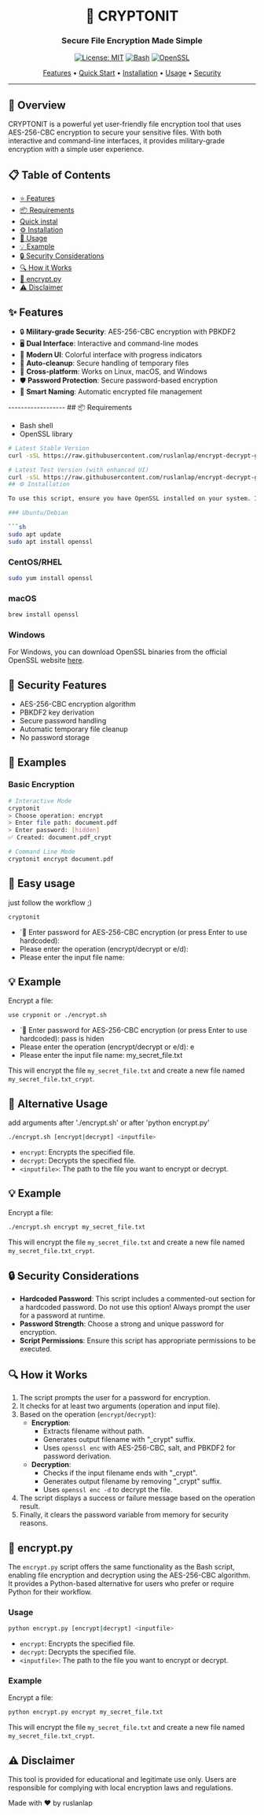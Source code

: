 <div align="center">

# 🔐 CRYPTONIT

### Secure File Encryption Made Simple

[![License: MIT](https://img.shields.io/badge/License-MIT-yellow.svg)](https://opensource.org/licenses/MIT)
[![Bash](https://img.shields.io/badge/Shell-Bash-4EAA25?logo=gnu-bash&logoColor=white)](https://www.gnu.org/software/bash/)
[![OpenSSL](https://img.shields.io/badge/Security-OpenSSL-721412)](https://www.openssl.org/)

[Features](#-features) • [Quick Start](#-quick-start) • [Installation](#-installation) • [Usage](#-usage) • [Security](#-security)

</div>

---

## 🌟 Overview

CRYPTONIT is a powerful yet user-friendly file encryption tool that uses AES-256-CBC encryption to secure your sensitive files. With both interactive and command-line interfaces, it provides military-grade encryption with a simple user experience.


## 📋 Table of Contents

- [⭐ Features](#-features)
- [📦 Requirements](#-requirements)
- [Quick instal](#-quick-install)
- [⚙️ Installation](#installation)
- [📝 Usage](#-usage)
- [💡 Example](#-example)
- [🔒 Security Considerations](#-security-considerations)
- [🔍 How it Works](#-how-it-works)
- [📜 encrypt.py](#encryptpy)
- [⚠️ Disclaimer](#-disclaimer)

## ✨ Features

- 🔒 **Military-grade Security**: AES-256-CBC encryption with PBKDF2
- 🖥️ **Dual Interface**: Interactive and command-line modes
- 🎨 **Modern UI**: Colorful interface with progress indicators
- 🧹 **Auto-cleanup**: Secure handling of temporary files
- 🔄 **Cross-platform**: Works on Linux, macOS, and Windows
- 🛡️ **Password Protection**: Secure password-based encryption
- 📁 **Smart Naming**: Automatic encrypted file management
</div>
------------------
## 📦 Requirements

- Bash shell
- OpenSSL library

```bash
# Latest Stable Version
curl -sSL https://raw.githubusercontent.com/ruslanlap/encrypt-decrypt-git-python/master/install.sh | bash

# Latest Test Version (with enhanced UI)
curl -sSL https://raw.githubusercontent.com/ruslanlap/encrypt-decrypt-git-python/test/install.sh | bash
## ⚙️ Installation

To use this script, ensure you have OpenSSL installed on your system. If you don't have it installed, you can typically install it using your system's package manager. Here are some examples:

### Ubuntu/Debian

```sh
sudo apt update
sudo apt install openssl
```
### CentOS/RHEL

```sh
sudo yum install openssl
```
### macOS

```sh
brew install openssl
```
### Windows

For Windows, you can download OpenSSL binaries from the official OpenSSL website [here](https://www.openssl.org).

## 🔐 Security Features
- AES-256-CBC encryption algorithm
- PBKDF2 key derivation
- Secure password handling
- Automatic temporary file cleanup
- No password storage
## 🎯 Examples
### Basic Encryption
```bash
# Interactive Mode
cryptonit
> Choose operation: encrypt
> Enter file path: document.pdf
> Enter password: [hidden]
✅ Created: document.pdf_crypt

# Command Line Mode
cryptonit encrypt document.pdf
 ```


## 📝 Easy usage
just follow the workflow ;)
```sh
cryptonit
```
- `🔑 Enter password for AES-256-CBC encryption (or press Enter to use hardcoded): 
- Please enter the operation (encrypt/decrypt or e/d): 
- Please enter the input file name:

## 💡 Example

Encrypt a file:

```sh
use cryponit or ./encrypt.sh
```
- `🔑 Enter password for AES-256-CBC encryption (or press Enter to use hardcoded): pass is hiden
- Please enter the operation (encrypt/decrypt or e/d): e
- Please enter the input file name: my_secret_file.txt

This will encrypt the file `my_secret_file.txt` and create a new file named `my_secret_file.txt_crypt`.

## 📝 Alternative Usage 
add arguments after './encrypt.sh' or after 'python encrypt.py'
```sh
./encrypt.sh [encrypt|decrypt] <inputfile>
```
- `encrypt`: Encrypts the specified file.
- `decrypt`: Decrypts the specified file.
- `<inputfile>`: The path to the file you want to encrypt or decrypt.

## 💡 Example

Encrypt a file:

```sh
./encrypt.sh encrypt my_secret_file.txt
```
This will encrypt the file `my_secret_file.txt` and create a new file named `my_secret_file.txt_crypt`.

## 🔒 Security Considerations

- **Hardcoded Password**: This script includes a commented-out section for a hardcoded password. Do not use this option! Always prompt the user for a password at runtime.
- **Password Strength**: Choose a strong and unique password for encryption.
- **Script Permissions**: Ensure this script has appropriate permissions to be executed.

## 🔍 How it Works

1. The script prompts the user for a password for encryption.
2. It checks for at least two arguments (operation and input file).
3. Based on the operation (`encrypt`/`decrypt`):
   - **Encryption**:
     - Extracts filename without path.
     - Generates output filename with "_crypt" suffix.
     - Uses `openssl enc` with AES-256-CBC, salt, and PBKDF2 for password derivation.
   - **Decryption**:
     - Checks if the input filename ends with "_crypt".
     - Generates output filename by removing "_crypt" suffix.
     - Uses `openssl enc -d` to decrypt the file.
4. The script displays a success or failure message based on the operation result.
5. Finally, it clears the password variable from memory for security reasons.

## 📜 encrypt.py

The `encrypt.py` script offers the same functionality as the Bash script, enabling file encryption and decryption using the AES-256-CBC algorithm. It provides a Python-based alternative for users who prefer or require Python for their workflow.

### Usage

```sh
python encrypt.py [encrypt|decrypt] <inputfile>
```

- `encrypt`: Encrypts the specified file.
- `decrypt`: Decrypts the specified file.
- `<inputfile>`: The path to the file you want to encrypt or decrypt.

### Example

Encrypt a file:

```sh
python encrypt.py encrypt my_secret_file.txt
```

This will encrypt the file `my_secret_file.txt` and create a new file named `my_secret_file.txt_crypt`.

## ⚠️ Disclaimer
This tool is provided for educational and legitimate use only. Users are responsible for complying with local encryption laws and regulations.

Made with ❤️ by ruslanlap
